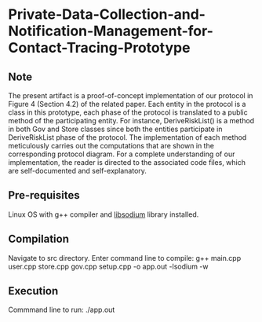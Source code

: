 # Private-Data-Collection-and-Notification-Management-for-Contact-Tracing-Prototype

## Note
The present artifact is a proof-of-concept implementation of our protocol in Figure 4 (Section 4.2) of the related paper. Each entity in the protocol is a class in this prototype, each phase of the protocol is translated to a public method of the participating entity. For instance, DeriveRiskList() is a method in both Gov and Store classes since both the entities participate in DeriveRiskList phase of the protocol. The implementation of each method meticulously carries out the computations that are shown in the corresponding protocol diagram. For a complete understanding of our implementation, the reader is directed to the associated code files, which are self-documented and self-explanatory.  


## Pre-requisites 
Linux OS with g++ compiler and [libsodium](https://libsodium.gitbook.io/doc/installation) library installed.

## Compilation 
Navigate to src directory. Enter command line to compile: g++ main.cpp user.cpp store.cpp gov.cpp setup.cpp -o app.out -lsodium -w

## Execution 
Commmand line to run: ./app.out
